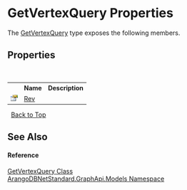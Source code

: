 # GetVertexQuery Properties
 

The <a href="5f2e56ce-e226-1df5-9ff4-8b0199866956">GetVertexQuery</a> type exposes the following members.


## Properties
&nbsp;<table><tr><th></th><th>Name</th><th>Description</th></tr><tr><td>![Public property](media/pubproperty.gif "Public property")</td><td><a href="71d2bb65-9ae3-6fbb-12d8-b99b058a91a8">Rev</a></td><td /></tr></table>&nbsp;
<a href="#getvertexquery-properties">Back to Top</a>

## See Also


#### Reference
<a href="5f2e56ce-e226-1df5-9ff4-8b0199866956">GetVertexQuery Class</a><br /><a href="6fb2338d-d8f7-f9c1-2056-1702fe9bf954">ArangoDBNetStandard.GraphApi.Models Namespace</a><br />